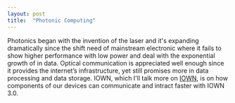 ```yaml
---
layout: post
title:  "Photonic Computing"
---
```


Photonics began with the invention of the laser and it's expanding dramatically since the shift need of mainstream electronic where it fails to show higher performance with low power and deal with the exponential growth of in data. Optical communication is appreciated well enough since it provides the internet’s infrastructure, yet still promises more in data processing and data storage. IOWN, which I'll talk more on [IOWN][IOWN], is on how components of our devices can communicate and intract faster with IOWN 3.0.



[IOWN]: https://celineguler.github.io/myblog/2023/08/08/IOWN.html